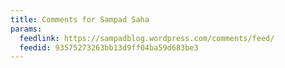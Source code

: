 ```yaml
---
title: Comments for Sampad Saha
params:
  feedlink: https://sampadblog.wordpress.com/comments/feed/
  feedid: 93575273263bb13d9ff04ba59d683be3
---
```

